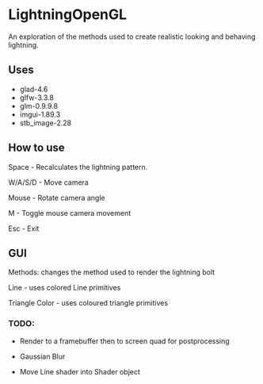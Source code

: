 # LightningOpenGL
An exploration of the methods used to create realistic looking and behaving lightning.

## Uses
- glad-4.6
- glfw-3.3.8
- glm-0.9.9.8
- imgui-1.89.3
- stb_image-2.28

## How to use

Space - Recalculates the lightning pattern.

W/A/S/D - Move camera

Mouse - Rotate camera angle

M - Toggle mouse camera movement

Esc - Exit

## GUI
Methods: changes the method used to render the lightning bolt

Line - uses colored Line primitives

Triangle Color - uses coloured triangle primitives

### TODO:
- Render to a framebuffer then to screen quad for postprocessing

- Gaussian Blur

- Move Line shader into Shader object
